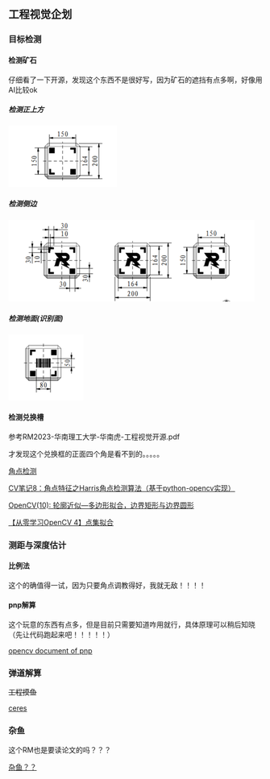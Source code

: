 ## 工程视觉企划

### 目标检测

#### 检测矿石

仔细看了一下开源，发现这个东西不是很好写，因为矿石的遮挡有点多啊，好像用AI比较ok

##### 检测正上方

![TOP_interface](Picture/FOR_READ_ME/TOP_interface.png)

##### 检测侧边

![SIDE_interface](Picture/FOR_READ_ME/SIDE_interface.png)

##### 检测地面(识别面)

![UNDERSIED](Picture/FOR_READ_ME/UNDERSIED.png)

#### 检测兑换槽

参考RM2023-华南理工大学-华南虎-工程视觉开源.pdf

才发现这个兑换框的正面四个角是看不到的。。。。。

[角点检测](https://blog.csdn.net/SESESssss/article/details/106774854)

[CV笔记8：角点特征之Harris角点检测算法（基于python-opencv实现）](https://blog.csdn.net/my_kun/article/details/106918857)

[OpenCV(10): 轮廓近似—多边形拟合，边界矩形与边界圆形](https://blog.csdn.net/m0_50317149/article/details/130069059)

[【从零学习OpenCV 4】点集拟合](https://zhuanlan.zhihu.com/p/101274163)

### 测距与深度估计

#### 比例法

这个的确值得一试，因为只要角点调教得好，我就无敌！！！！

#### pnp解算

这个玩意的东西有点多，但是目前只需要知道咋用就行，具体原理可以稍后知晓（先让代码跑起来吧！！！！！）

[opencv document of pnp](https://docs.opencv.org/3.4/d5/d1f/calib3d_solvePnP.html)


### 弹道解算

~~工程摸鱼~~

[ceres](http://ceres-solver.org/)

### 杂鱼

这个RM也是要读论文的吗？？？

[杂鱼？？](https://github.com/amusi/CVPR2024-Papers-with-Code)